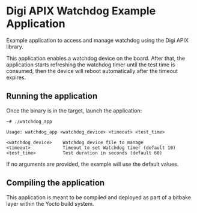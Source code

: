 Digi APIX Watchdog Example Application
===================================

Example application to access and manage watchdog using the Digi APIX library.

This application enables a watchdog device on the board. After that, the
application starts refreshing the watchdog timer until the test time is consumed,
then the device will reboot automatically after the timeout expires.

Running the application
-----------------------
Once the binary is in the target, launch the application:

```
~# ./watchdog_app

Usage: watchdog_app <watchdog_device> <timeout> <test_time>

<watchdog_device>    Watchdog device file to manage
<timeout>            Timeout to set Watchdog timer (default 10)
<test_time>          Test duration in seconds (default 60)

```

If no arguments are provided, the example will use the default values.


Compiling the application
-------------------------
This application is meant to be compiled and deployed as part of a bitbake layer 
within the Yocto build system.

